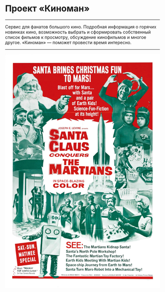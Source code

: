 # Проект «Киноман»

---

Сервис для фанатов большого кино. Подробная информация о горячих новинках кино, возможность выбрать и сформировать собственный список фильмов к просмотру, обсуждение кинофильмов и многое другое. «Киноман» — поможет провести время интересно.

---

<img width="769" alt="background" src="/markup/images/posters/santa-claus-conquers-the-martians.jpg">
